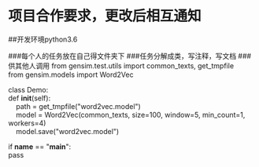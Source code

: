 # 项目合作要求，更改后相互通知
##开发环境python3.6

###每个人的任务放在自己得文件夹下
###任务分解成类，写注释，写文档
###供其他人调用
from gensim.test.utils import common_texts, get_tmpfile  
from gensim.models import Word2Vec  

class Demo:  
    def __init__(self):   
        &nbsp;&nbsp;&nbsp;&nbsp;path = get_tmpfile("word2vec.model")  
        &nbsp;&nbsp;&nbsp;&nbsp;model = Word2Vec(common_texts, size=100, window=5, min_count=1, workers=4)  
        &nbsp;&nbsp;&nbsp;&nbsp;model.save("word2vec.model")  


if __name__ == "__main__":  
    pass
    